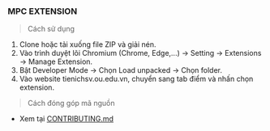 ### MPC EXTENSION

> Cách sử dụng

1. Clone hoặc tải xuống file ZIP và giải nén.
2. Vào trình duyệt lõi Chromium (Chrome, Edge,...) -> Setting -> Extensions -> Manage Extension.
3. Bật Developer Mode -> Chọn Load unpacked -> Chọn folder.
4. Vào website tienichsv.ou.edu.vn, chuyển sang tab điểm và nhấn chọn extension.

> Cách đóng góp mã nguồn

- Xem tại [CONTRIBUTING.md](https://github.com/leho-dev/mpc-extension/blob/dev/CONTRIBUTING.md)